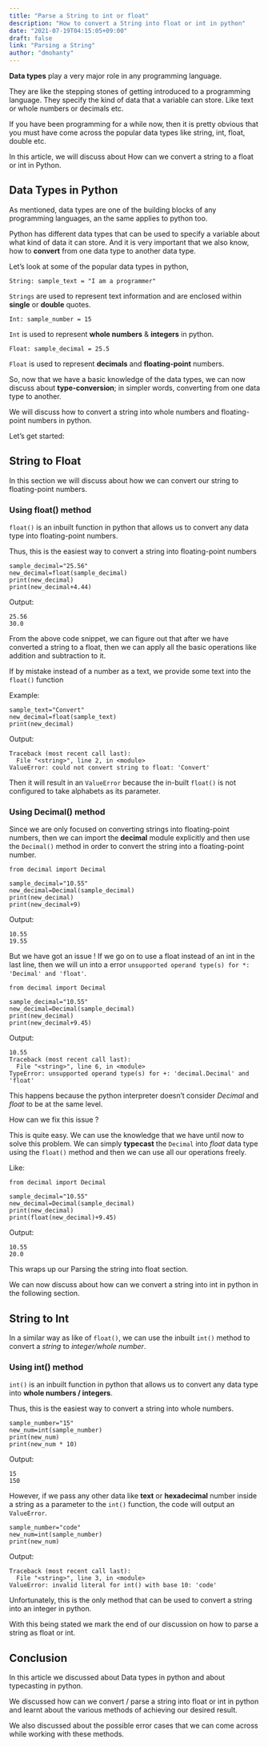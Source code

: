 ```yaml
---
title: "Parse a String to int or float"
description: "How to convert a String into float or int in python"
date: "2021-07-19T04:15:05+09:00"
draft: false
link: "Parsing a String"
author: "dmohanty"
---
```


**Data types** play a very major role in any programming language.

They are like the stepping stones of getting introduced to a programming language. They specify the kind of data that a variable can store. Like text or whole numbers or decimals etc.

If you have been programming for a while now, then it is pretty obvious that you must have come across the popular data types like string, int, float, double etc. 

In this article, we will discuss about How can we convert a string to a float or int in Python.

## Data Types in Python

As mentioned, data types are one of the building blocks of any programming languages, an the same applies to python too.

Python has different data types that can be used to specify a variable about what kind of data it can store. And it is very important that we also know, how to **convert** from one data type to another data type.

Let’s look at some of the popular data types in python,

```
String: sample_text = "I am a programmer"
```
`Strings` are used to represent text information and are enclosed within **single** or **double** quotes.

```
Int: sample_number = 15
```
`Int` is used to represent **whole numbers** & **integers** in python.

```
Float: sample_decimal = 25.5
```
`Float` is used to represent **decimals** and **floating-point** numbers.


So, now that we have a basic knowledge of the data types, we can now discuss about **type-conversion**; in simpler words, converting from one data type to another.

We will discuss how to convert a string into whole numbers and floating-point numbers in python.

Let’s get started:

## String to Float

In this section we will discuss about how we can convert our string to floating-point numbers.

### Using float() method

`float()` is an inbuilt function in python that allows us to convert any data type into floating-point numbers.

Thus, this is the easiest way to convert a string into floating-point numbers

```
sample_decimal="25.56"
new_decimal=float(sample_decimal)
print(new_decimal)
print(new_decimal+4.44)
```

Output:
```
25.56
30.0
```

From the above code snippet, we can figure out that after we have converted a string to a float, then we can apply all the basic operations like addition and subtraction to it.

If by mistake instead of a number as a text, we provide some text into the `float()` function

Example:
```
sample_text="Convert"
new_decimal=float(sample_text)
print(new_decimal)
```

Output:
```
Traceback (most recent call last):
  File "<string>", line 2, in <module>
ValueError: could not convert string to float: 'Convert'
```

Then it will result in an `ValueError` because the in-built `float()` is not configured to take alphabets as its parameter.

### Using Decimal() method

Since we are only focused on converting strings into floating-point numbers, then we can import the **decimal** module explicitly and then use the `Decimal()` method in order to convert the string into a floating-point number.

```
from decimal import Decimal

sample_decimal="10.55"
new_decimal=Decimal(sample_decimal)
print(new_decimal)
print(new_decimal+9)
```

Output:
```
10.55
19.55
```

But we have got an issue ! If we go on to use a float instead of an int in the last line, then we will un into a error `unsupported operand type(s) for *: 'Decimal' and 'float'`.

```
from decimal import Decimal

sample_decimal="10.55"
new_decimal=Decimal(sample_decimal)
print(new_decimal)
print(new_decimal+9.45)
```

Output:
```
10.55
Traceback (most recent call last):
  File "<string>", line 6, in <module>
TypeError: unsupported operand type(s) for +: 'decimal.Decimal' and 'float'
```

This happens because the python interpreter doesn’t consider *Decimal* and *float* to be at the same level.

How can we fix this issue ?

This is quite easy. We can use the knowledge that we have until now to solve this problem. We can simply **typecast** the `Decimal` into *float* data type using the `float()` method and then we can use all our operations freely.

Like:
```
from decimal import Decimal

sample_decimal="10.55"
new_decimal=Decimal(sample_decimal)
print(new_decimal)
print(float(new_decimal)+9.45)
```

Output:
```
10.55
20.0
```

This wraps up our Parsing the string into float section. 

We can now discuss about how can we convert a string into int in python in the following section.

## String to Int

In a similar way as like of `float()`, we can use the inbuilt `int()` method to convert a *string* to *integer/whole number*.

### Using int() method

`int()` is an inbuilt function in python that allows us to convert any data type into **whole numbers / integers**.

Thus, this is the easiest way to convert a string into whole numbers.

```
sample_number="15"
new_num=int(sample_number)
print(new_num)
print(new_num * 10)
```

Output:
```
15
150
```

However, if we pass any other data like **text** or **hexadecimal** number inside a string as a parameter to the `int()` function, the code will output an `ValueError`.

```
sample_number="code"
new_num=int(sample_number)
print(new_num)
```

Output:
```
Traceback (most recent call last):
  File "<string>", line 3, in <module>
ValueError: invalid literal for int() with base 10: 'code'
```

Unfortunately, this is the only method that can be used to convert a string into an integer in python.

With this being stated we mark the end of our discussion on how to parse a string as float or int.

## Conclusion

In this article we discussed about Data types in python and about typecasting in python.

We discussed how can we convert / parse a string into float or int in python and learnt about the various methods of achieving our desired result.

We also discussed about the possible error cases that we can come across while working with these methods.


